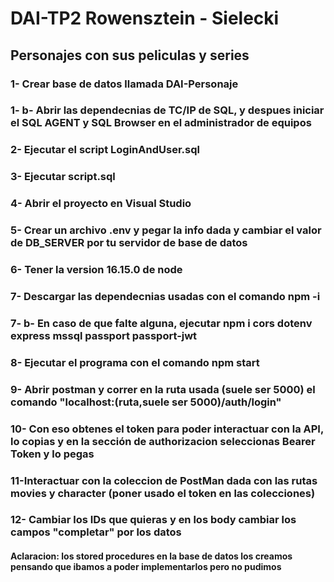 # DAI-TP2 Rowensztein - Sielecki

## Personajes con sus peliculas y series

### 1- Crear base de datos llamada DAI-Personaje
### 1- b- Abrir las dependecnias de TC/IP de SQL, y despues iniciar el SQL AGENT y SQL Browser en el administrador de equipos
### 2- Ejecutar el script LoginAndUser.sql
### 3- Ejecutar script.sql
### 4- Abrir el proyecto en Visual Studio
### 5- Crear un archivo .env y pegar la info dada y cambiar el valor de DB_SERVER por tu servidor de base de datos
### 6- Tener la version 16.15.0 de node
### 7- Descargar las dependecnias usadas con el comando npm -i
### 7- b- En caso de que falte alguna, ejecutar npm i cors dotenv express mssql passport passport-jwt
### 8- Ejecutar el programa con el comando npm start
### 9- Abrir postman y correr en la ruta usada (suele ser 5000) el comando "localhost:(ruta,suele ser 5000)/auth/login"
### 10- Con eso obtenes el token para poder interactuar con la API, lo copias y en la sección de authorizacion seleccionas Bearer Token y lo pegas
### 11-Interactuar con la coleccion de PostMan dada con las rutas movies y character (poner usado el token en las colecciones)
### 12- Cambiar los IDs que quieras y en los body cambiar los campos "completar" por los datos

#### Aclaracion: los stored procedures en la base de datos los creamos pensando que ibamos a poder implementarlos pero no pudimos
